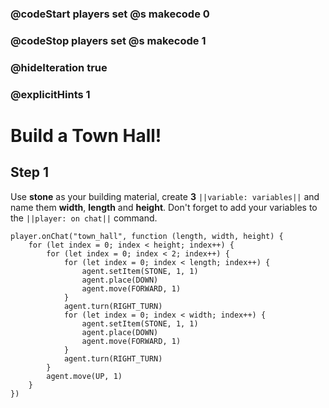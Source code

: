 ### @codeStart players set @s makecode 0
### @codeStop players set @s makecode 1

### @hideIteration true 
### @explicitHints 1


# Build a Town Hall!

## Step 1
Use **stone** as your building material, create **3** ``||variable: variables||`` and name them **width**, **length** and **height**. Don't forget to add your variables to the ``||player: on chat||`` command.

```ghost
player.onChat("town_hall", function (length, width, height) {
    for (let index = 0; index < height; index++) {
        for (let index = 0; index < 2; index++) {
            for (let index = 0; index < length; index++) {
                agent.setItem(STONE, 1, 1)
                agent.place(DOWN)
                agent.move(FORWARD, 1)
            }
            agent.turn(RIGHT_TURN)
            for (let index = 0; index < width; index++) {
                agent.setItem(STONE, 1, 1)
                agent.place(DOWN)
                agent.move(FORWARD, 1)
            }
            agent.turn(RIGHT_TURN)
        }
        agent.move(UP, 1)
    }
})
```